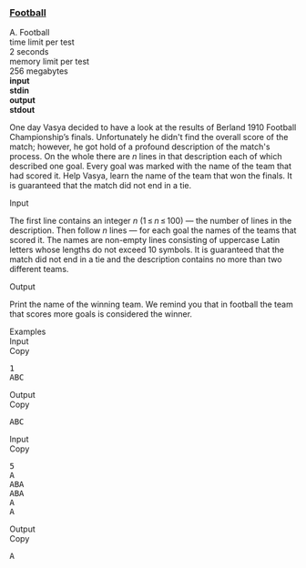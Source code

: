 <h3><a href="https://codeforces.com/contest/43/problem/A" target="_blank" rel="noopener noreferrer">Football</a></h3>

<div class="header"><div class="title">A. Football</div><div class="time-limit"><div class="property-title">time limit per test</div>2 seconds</div><div class="memory-limit"><div class="property-title">memory limit per test</div>256 megabytes</div><div class="input-file input-standard" style="font-weight: bold"><div class="property-title">input</div>stdin</div><div class="output-file output-standard" style="font-weight: bold"><div class="property-title">output</div>stdout</div></div><div><p>One day Vasya decided to have a look at the results of Berland 1910 Football Championship’s finals. Unfortunately he didn't find the overall score of the match; however, he got hold of a profound description of the match's process. On the whole there are <span class="tex-span"><i>n</i></span> lines in that description each of which described one goal. Every goal was marked with the name of the team that had scored it. Help Vasya, learn the name of the team that won the finals. It is guaranteed that the match did not end in a tie.</p></div><div class="input-specification"><div class="section-title">Input</div><p>The first line contains an integer <span class="tex-span"><i>n</i></span> (<span class="tex-span">1 ≤ <i>n</i> ≤ 100</span>) — the number of lines in the description. Then follow <span class="tex-span"><i>n</i></span> lines — for each goal the names of the teams that scored it. The names are non-empty lines consisting of uppercase Latin letters whose lengths do not exceed 10 symbols. It is guaranteed that the match did not end in a tie and the description contains no more than two different teams.</p></div><div class="output-specification"><div class="section-title">Output</div><p>Print the name of the winning team. We remind you that in football the team that scores more goals is considered the winner.</p></div><div class="sample-tests"><div class="section-title">Examples</div><div class="sample-test"><div class="input"><div class="title">Input<div title="Copy" data-clipboard-target="#id009665217560841096" id="id006436837637022969" class="input-output-copier">Copy</div></div><pre id="id009665217560841096">1<br>ABC<br></pre></div><div class="output"><div class="title">Output<div title="Copy" data-clipboard-target="#id0010523179608182887" id="id009799750172095865" class="input-output-copier">Copy</div></div><pre id="id0010523179608182887">ABC<br></pre></div><div class="input"><div class="title">Input<div title="Copy" data-clipboard-target="#id009061316288272269" id="id002276685421528013" class="input-output-copier">Copy</div></div><pre id="id009061316288272269">5<br>A<br>ABA<br>ABA<br>A<br>A<br></pre></div><div class="output"><div class="title">Output<div title="Copy" data-clipboard-target="#id00514213367400431" id="id006979638390596263" class="input-output-copier">Copy</div></div><pre id="id00514213367400431">A<br></pre></div></div></div>